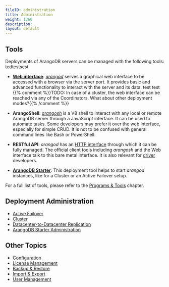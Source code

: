 ```yaml
---
fileID: administration
title: Administration
weight: 1360
description: 
layout: default
---
```

## Tools

Deployments of ArangoDB servers can be managed with the following tools:
tedtestsest

- [**Web interface**](../programs-tools/web-interface/):
  [_arangod_](../programs-tools/arangodb-server/) serves a graphical web interface to
  be accessed with a browser via the server port. It provides basic and advanced
  functionality to interact with the server and its data.
  test test
  {{% comment %}}TODO: In case of a cluster, the web interface can be reached via any of the Coordinators. What about other deployment modes?{{% /comment %}}

- **ArangoShell**: [_arangosh_](../programs-tools/arangodb-shell/) is a V8 shell to
  interact with any local or remote ArangoDB server through a JavaScript
  interface. It can be used to automate tasks. Some developers may prefer it over
  the web interface, especially for simple CRUD. It is not to be confused with
  general command lines like Bash or PowerShell.

- **RESTful API**: _arangod_ has an [HTTP interface](../about-arangodb/) through
  which it can be fully managed. The official client tools including _arangosh_ and
  the Web interface talk to this bare metal interface. It is also relevant for
  [driver](../about-arangodb/) developers.

- [**ArangoDB Starter**](../programs-tools/arangodb-starter/): This deployment tool
  helps to start _arangod_ instances, like for a Cluster or an Active Failover setup.
  
For a full list of tools, please refer to the [Programs & Tools](../programs-tools/) chapter.

## Deployment Administration

- [Active Failover](../deployment/active-failover/administration-active-failover)
- [Cluster](../deployment/cluster/administration-cluster)
- [Datacenter-to-Datacenter Replication](../arangosync/administration-dc2dc)
- [ArangoDB Starter Administration](arangodb-starter-administration/)

## Other Topics

- [Configuration](administration-configuration)
- [License Management](administration-license)
- [Backup & Restore](../backup-restore/)
- [Import & Export](administration-import-export)
- [User Management](user-management/)
